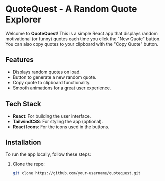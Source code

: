# QuoteQuest - A Random Quote Explorer

Welcome to **QuoteQuest**! This is a simple React app that displays random motivational (or funny) quotes each time you click the "New Quote" button. You can also copy quotes to your clipboard with the "Copy Quote" button.

## Features
- Displays random quotes on load.
- Button to generate a new random quote.
- Copy quote to clipboard functionality.
- Smooth animations for a great user experience.

## Tech Stack
- **React**: For building the user interface.
- **TailwindCSS**: For styling the app (optional).
- **React Icons**: For the icons used in the buttons.

## Installation

To run the app locally, follow these steps:

1. Clone the repo:
   ```bash
   git clone https://github.com/your-username/quotequest.git
